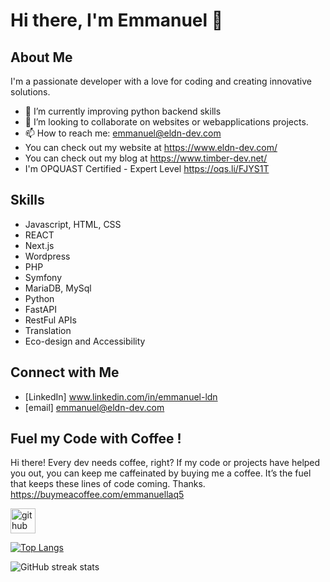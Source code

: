# Hi there, I'm Emmanuel 👋

## About Me
I'm a passionate developer with a love for coding and creating innovative solutions. 

- 🌱 I’m currently improving python backend skills
- 👯 I’m looking to collaborate on websites or webapplications projects.
- 📫 How to reach me: emmanuel@eldn-dev.com
- You can check out my website at https://www.eldn-dev.com/
- You can check out my blog at https://www.timber-dev.net/
- I'm OPQUAST Certified - Expert Level https://oqs.li/FJYS1T


## Skills
- Javascript, HTML, CSS
- REACT
- Next.js
- Wordpress
- PHP
- Symfony
- MariaDB, MySql
- Python
- FastAPI
- RestFul APIs
- Translation
- Eco-design and Accessibility

## Connect with Me
- [LinkedIn] www.linkedin.com/in/emmanuel-ldn
- [email] emmanuel@eldn-dev.com

## Fuel my Code with Coffee !

Hi there! Every dev needs coffee, right? If my code or projects have helped you out, you can keep me caffeinated by buying me a coffee. It’s the fuel that keeps these lines of code coming. Thanks.
https://buymeacoffee.com/emmanuellaq5

[<img src='https://cdn.jsdelivr.net/npm/simple-icons@3.0.1/icons/github.svg' alt='github' height='40'>](https://github.com/elastra-fr)  

[![Top Langs](https://github-readme-stats.vercel.app/api/top-langs/?username=elastra-fr)](https://github.com/anuraghazra/github-readme-stats)

![GitHub streak stats](https://streak-stats.demolab.com/?user=elastra-fr)  

